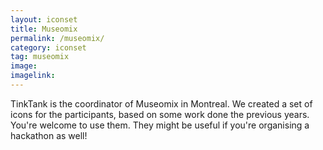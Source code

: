 ```yaml
---
layout: iconset
title: Museomix
permalink: /museomix/
category: iconset
tag: museomix
image: 
imagelink: 
---
```


TinkTank is the coordinator of Museomix in Montreal. We created a set of icons for the participants, based on some work done the previous years. You're welcome to use them. They might be useful if you're organising a hackathon as well! 


